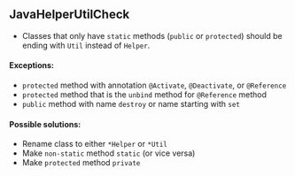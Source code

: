 ## JavaHelperUtilCheck

- Classes that only have `static` methods (`public` or `protected`) should be
ending with `Util` instead of `Helper`.

#### Exceptions:
- `protected` method with annotation `@Activate`, `@Deactivate`, or `@Reference`
- `protected` method that is the `unbind` method for `@Reference` method
- `public` method with name `destroy` or name starting with `set`

#### Possible solutions:
- Rename class to either `*Helper` or `*Util`
- Make `non-static` method `static` (or vice versa)
- Make `protected` method `private`